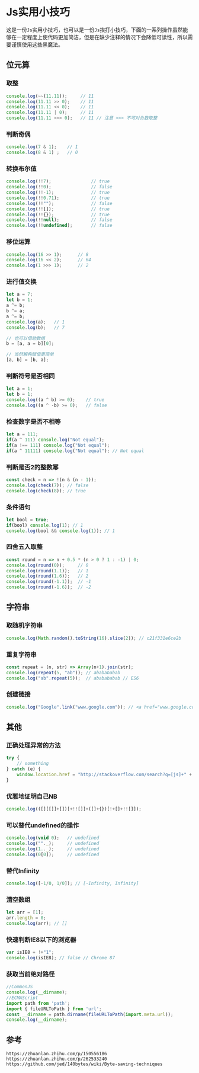 # Js实用小技巧
这是一份`Js`实用小技巧，也可以是一份`Js`挨打小技巧，下面的一系列操作虽然能够在一定程度上使代码更加简洁，但是在缺少注释的情况下会降低可读性，所以需要谨慎使用这些黑魔法。


## 位元算

### 取整

```javascript
console.log(~~(11.11));     // 11
console.log(11.11 >> 0);    // 11
console.log(11.11 << 0);    // 11
console.log(11.11 | 0);     // 11
console.log(11.11 >>> 0);   // 11 // 注意 >>> 不可对负数取整
```

### 判断奇偶

```javascript
console.log(7 & 1);    // 1
console.log(8 & 1) ;   // 0
```

### 转换布尔值

```javascript
console.log(!!7);               // true
console.log(!!0);               // false
console.log(!!-1);              // true
console.log(!!0.71);            // true
console.log(!!"");              // false
console.log(!![]);              // true
console.log(!!{});              // true
console.log(!!null);            // false
console.log(!!undefined);       // false
```

### 移位运算

```javascript
console.log(16 >> 1);      // 8
console.log(16 << 2);      // 64
console.log(1 >>> 1);      // 2

```

### 进行值交换

```javascript
let a = 7;
let b = 1;
a ^= b;
b ^= a;
a ^= b;
console.log(a);   // 1
console.log(b);   // 7

// 也可以借助数组
b = [a, a = b][0];

// 当然解构赋值更简单
[a, b] = [b, a];
```

### 判断符号是否相同

```javascript
let a = 1;
let b = 1;
console.log((a ^ b) >= 0);    // true
console.log((a ^ -b) >= 0);   // false
```

### 检查数字是否不相等

```javascript
let a = 111;
if(a ^ 111) console.log("Not equal");
if(a !== 111) console.log("Not equal");
if(a ^ 11111) console.log("Not equal"); // Not equal
```

### 判断是否2的整数幂

```javascript
const check = n => !(n & (n - 1));
console.log(check(7)); // false
console.log(check(8)); // true
```

### 条件语句

```javascript
let bool = true;
if(bool) console.log(1); // 1
console.log(bool && console.log(1)); // 1
```

### 四舍五入取整

```javascript
const round = n => n + 0.5 * (n > 0 ? 1 : -1) | 0;
console.log(round(0));     // 0
console.log(round(1.1));   // 1
console.log(round(1.6));   // 2
console.log(round(-1.1));  // -1
console.log(round(-1.6));  // -2
```

## 字符串

### 取随机字符串

```javascript
console.log(Math.random().toString(16).slice(2)); // c21f331e6ce2b
```

### 重复字符串

```javascript
const repeat = (n, str) => Array(n+1).join(str);
console.log(repeat(5, "ab")); // ababababab
console.log("ab".repeat(5));  // ababababab // ES6
```

### 创建链接

```javascript
console.log("Google".link("www.google.com")); // <a href="www.google.com">Google</a>
```

## 其他

### 正确处理异常的方法

```javascript
try {
    // something
} catch (e) {
    window.location.href = "http://stackoverflow.com/search?q=[js]+" +  e.message;
}
```

### 优雅地证明自己NB

```javascript
console.log(([][[]]+[])[+!![]]+([]+{})[!+[]+!![]]);
```

### 可以替代undefined的操作

```javascript
console.log(void 0);   // undefined
console.log(""._);     // undefined
console.log(1.._);     // undefined
console.log(0[0]);     // undefined
```

### 替代Infinity

```javascript
console.log([-1/0, 1/0]); // [-Infinity, Infinity]
```

### 清空数组

```javascript
let arr = [1];
arr.length = 0;
console.log(arr); // []
```

### 快速判断IE8以下的浏览器

```javascript
var isIE8 = !+"1";
console.log(isIE8); // false // Chrome 87
```

### 获取当前绝对路径

```js
//CommonJS 
console.log(__dirname);
//ECMAScript 
import path from 'path';
import { fileURLToPath } from 'url';
const __dirname = path.dirname(fileURLToPath(import.meta.url));
console.log(__dirname);
```

## 参考

```
https://zhuanlan.zhihu.com/p/150556186
https://zhuanlan.zhihu.com/p/262533240
https://github.com/jed/140bytes/wiki/Byte-saving-techniques
```

